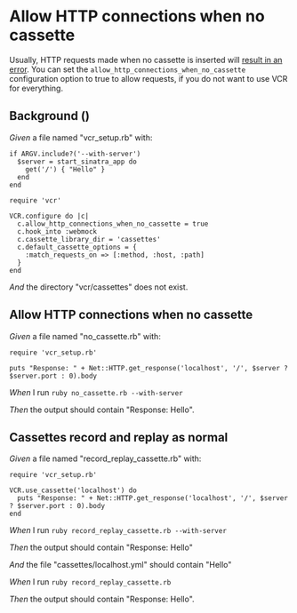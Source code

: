 # Allow HTTP connections when no cassette

Usually, HTTP requests made when no cassette is inserted will [result in an
  error](../cassettes/error-for-http-request-made-when-no-cassette-is-in-use).
  You can set the `allow_http_connections_when_no_cassette` configuration option
  to true to allow requests, if you do not want to use VCR for everything.

## Background ()

_Given_ a file named "vcr_setup.rb" with:

```
if ARGV.include?('--with-server')
  $server = start_sinatra_app do
    get('/') { "Hello" }
  end
end

require 'vcr'

VCR.configure do |c|
  c.allow_http_connections_when_no_cassette = true
  c.hook_into :webmock
  c.cassette_library_dir = 'cassettes'
  c.default_cassette_options = {
    :match_requests_on => [:method, :host, :path]
  }
end
```

_And_ the directory "vcr/cassettes" does not exist.

## Allow HTTP connections when no cassette

_Given_ a file named "no_cassette.rb" with:

```
require 'vcr_setup.rb'

puts "Response: " + Net::HTTP.get_response('localhost', '/', $server ? $server.port : 0).body
```

_When_ I run `ruby no_cassette.rb --with-server`

_Then_ the output should contain "Response: Hello".

## Cassettes record and replay as normal

_Given_ a file named "record_replay_cassette.rb" with:

```
require 'vcr_setup.rb'

VCR.use_cassette('localhost') do
  puts "Response: " + Net::HTTP.get_response('localhost', '/', $server ? $server.port : 0).body
end
```

_When_ I run `ruby record_replay_cassette.rb --with-server`

_Then_ the output should contain "Response: Hello"

_And_ the file "cassettes/localhost.yml" should contain "Hello"

_When_ I run `ruby record_replay_cassette.rb`

_Then_ the output should contain "Response: Hello".
